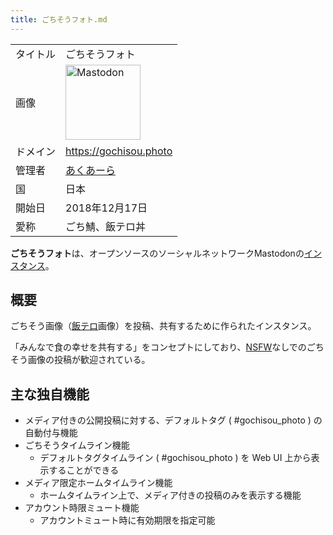 ```yaml
---
title: ごちそうフォト.md
---
```

<div>

|          |                                                                                                                                                                                                                                                                                                        |
|----------|--------------------------------------------------------------------------------------------------------------------------------------------------------------------------------------------------------------------------------------------------------------------------------------------------------|
| タイトル | ごちそうフォト                                                                                                                                                                                                                                                                                         |
| 画像     | [<img src="/images/thumb/0/00/Mastodon_logo.png/120px-Mastodon_logo.png" srcset="/images/thumb/0/00/Mastodon_logo.png/180px-Mastodon_logo.png 1.5x, /images/0/00/Mastodon_logo.png 2x" width="120" height="120" alt="Mastodon" />](/%E3%83%95%E3%82%A1%E3%82%A4%E3%83%AB:Mastodon_logo.png "Mastodon") |
| ドメイン | <a href="https://gochisou.photo" rel="nofollow">https://gochisou.photo</a>                                                                                                                                                                                                                             |
| 管理者   | <a href="https://gochisou.photo/@aquarla" rel="nofollow">あくあーら</a>                                                                                                                                                                                                                                |
| 国       | 日本                                                                                                                                                                                                                                                                                                   |
| 開始日   | 2018年12月17日                                                                                                                                                                                                                                                                                         |
| 愛称     | ごち鯖、飯テロ丼                                                                                                                                                                                                                                                                                       |

**ごちそうフォト**は、オープンソースのソーシャルネットワークMastodonの[インスタンス](/%E3%82%A4%E3%83%B3%E3%82%B9%E3%82%BF%E3%83%B3%E3%82%B9 "インスタンス")。

## 概要

ごちそう画像（[飯テロ](/%E9%A3%AF%E3%83%86%E3%83%AD "飯テロ")画像）を投稿、共有するために作られたインスタンス。

「みんなで食の幸せを共有する」をコンセプトにしており、[NSFW](/NSFW "NSFW")なしでのごちそう画像の投稿が歓迎されている。

## 主な独自機能

-   メディア付きの公開投稿に対する、デフォルトタグ ( \#gochisou_photo ) の自動付与機能
-   ごちそうタイムライン機能
    -   デフォルトタグタイムライン ( \#gochisou_photo ) を Web UI 上から表示することができる
-   メディア限定ホームタイムライン機能
    -   ホームタイムライン上で、メディア付きの投稿のみを表示する機能
-   アカウント時限ミュート機能
    -   アカウントミュート時に有効期限を指定可能

</div>
